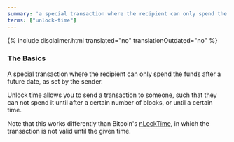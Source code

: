 ```yaml
---
summary: 'a special transaction where the recipient can only spend the funds after a future date, as set by the sender'
terms: ["unlock-time"]
---
```


{% include disclaimer.html translated="no" translationOutdated="no" %}

### The Basics

A special transaction where the recipient can only spend the funds after a
future date, as set by the sender.

Unlock time allows you to send a transaction to someone, such that they can
not spend it until after a certain number of blocks, or until a certain
time.

Note that this works differently than Bitcoin's
[nLockTime](https://en.bitcoin.it/wiki/NLockTime), in which the transaction
is not valid until the given time.
